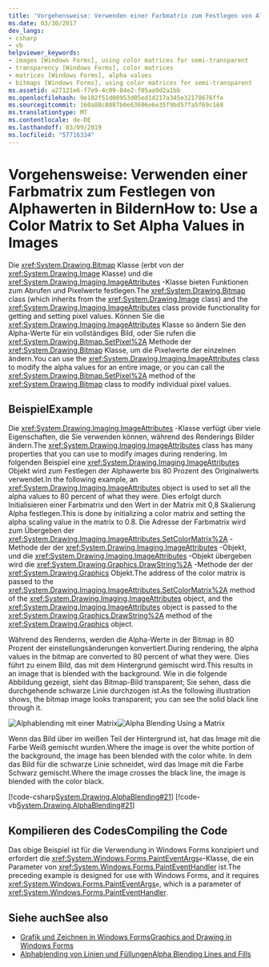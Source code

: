 ```yaml
---
title: 'Vorgehensweise: Verwenden einer Farbmatrix zum Festlegen von Alphawerten in Bildern'
ms.date: 03/30/2017
dev_langs:
- csharp
- vb
helpviewer_keywords:
- images [Windows Forms], using color matrices for semi-transparent
- transparency [Windows Forms], color matrices
- matrices [Windows Forms], alpha values
- bitmaps [Windows Forms], using color matrices for semi-transparent
ms.assetid: a27121e6-f7e9-4c09-84e2-f05aa9d2a1bb
ms.openlocfilehash: 9e102f51d00953d05ed1d217a345e32178676ffe
ms.sourcegitcommit: 160a88c8087b0e63606e6e35f9bd57fa5f69c168
ms.translationtype: MT
ms.contentlocale: de-DE
ms.lasthandoff: 03/09/2019
ms.locfileid: "57716334"
---
```

# <a name="how-to-use-a-color-matrix-to-set-alpha-values-in-images"></a><span data-ttu-id="38bf1-102">Vorgehensweise: Verwenden einer Farbmatrix zum Festlegen von Alphawerten in Bildern</span><span class="sxs-lookup"><span data-stu-id="38bf1-102">How to: Use a Color Matrix to Set Alpha Values in Images</span></span>
<span data-ttu-id="38bf1-103">Die <xref:System.Drawing.Bitmap> Klasse (erbt von der <xref:System.Drawing.Image> Klasse) und die <xref:System.Drawing.Imaging.ImageAttributes> -Klasse bieten Funktionen zum Abrufen und Pixelwerte festlegen.</span><span class="sxs-lookup"><span data-stu-id="38bf1-103">The <xref:System.Drawing.Bitmap> class (which inherits from the <xref:System.Drawing.Image> class) and the <xref:System.Drawing.Imaging.ImageAttributes> class provide functionality for getting and setting pixel values.</span></span> <span data-ttu-id="38bf1-104">Können Sie die <xref:System.Drawing.Imaging.ImageAttributes> Klasse so ändern Sie den Alpha-Werte für ein vollständiges Bild, oder Sie rufen die <xref:System.Drawing.Bitmap.SetPixel%2A> Methode der <xref:System.Drawing.Bitmap> Klasse, um die Pixelwerte der einzelnen ändern.</span><span class="sxs-lookup"><span data-stu-id="38bf1-104">You can use the <xref:System.Drawing.Imaging.ImageAttributes> class to modify the alpha values for an entire image, or you can call the <xref:System.Drawing.Bitmap.SetPixel%2A> method of the <xref:System.Drawing.Bitmap> class to modify individual pixel values.</span></span>  
  
## <a name="example"></a><span data-ttu-id="38bf1-105">Beispiel</span><span class="sxs-lookup"><span data-stu-id="38bf1-105">Example</span></span>  
 <span data-ttu-id="38bf1-106">Die <xref:System.Drawing.Imaging.ImageAttributes> -Klasse verfügt über viele Eigenschaften, die Sie verwenden können, während des Renderings Bilder ändern.</span><span class="sxs-lookup"><span data-stu-id="38bf1-106">The <xref:System.Drawing.Imaging.ImageAttributes> class has many properties that you can use to modify images during rendering.</span></span> <span data-ttu-id="38bf1-107">Im folgenden Beispiel eine <xref:System.Drawing.Imaging.ImageAttributes> Objekt wird zum Festlegen der Alphawerte bis 80 Prozent des Originalwerts verwendet.</span><span class="sxs-lookup"><span data-stu-id="38bf1-107">In the following example, an <xref:System.Drawing.Imaging.ImageAttributes> object is used to set all the alpha values to 80 percent of what they were.</span></span> <span data-ttu-id="38bf1-108">Dies erfolgt durch Initialisieren einer Farbmatrix und den Wert in der Matrix mit 0,8 Skalierung Alpha festlegen.</span><span class="sxs-lookup"><span data-stu-id="38bf1-108">This is done by initializing a color matrix and setting the alpha scaling value in the matrix to 0.8.</span></span> <span data-ttu-id="38bf1-109">Die Adresse der Farbmatrix wird zum Übergeben der <xref:System.Drawing.Imaging.ImageAttributes.SetColorMatrix%2A> -Methode der der <xref:System.Drawing.Imaging.ImageAttributes> -Objekt, und die <xref:System.Drawing.Imaging.ImageAttributes> -Objekt übergeben wird die <xref:System.Drawing.Graphics.DrawString%2A> -Methode der der <xref:System.Drawing.Graphics> Objekt.</span><span class="sxs-lookup"><span data-stu-id="38bf1-109">The address of the color matrix is passed to the <xref:System.Drawing.Imaging.ImageAttributes.SetColorMatrix%2A> method of the <xref:System.Drawing.Imaging.ImageAttributes> object, and the <xref:System.Drawing.Imaging.ImageAttributes> object is passed to the <xref:System.Drawing.Graphics.DrawString%2A> method of the <xref:System.Drawing.Graphics> object.</span></span>  
  
 <span data-ttu-id="38bf1-110">Während des Renderns, werden die Alpha-Werte in der Bitmap in 80 Prozent der einstellungsänderungen konvertiert.</span><span class="sxs-lookup"><span data-stu-id="38bf1-110">During rendering, the alpha values in the bitmap are converted to 80 percent of what they were.</span></span> <span data-ttu-id="38bf1-111">Dies führt zu einem Bild, das mit dem Hintergrund gemischt wird.</span><span class="sxs-lookup"><span data-stu-id="38bf1-111">This results in an image that is blended with the background.</span></span> <span data-ttu-id="38bf1-112">Wie in die folgende Abbildung gezeigt, sieht das Bitmap-Bild transparent; Sie sehen, dass die durchgehende schwarze Linie durchzogen ist.</span><span class="sxs-lookup"><span data-stu-id="38bf1-112">As the following illustration shows, the bitmap image looks transparent; you can see the solid black line through it.</span></span>  
  
 <span data-ttu-id="38bf1-113">![Alphablending mit einer Matrix](./media/image2.png "image2")</span><span class="sxs-lookup"><span data-stu-id="38bf1-113">![Alpha Blending Using a Matrix](./media/image2.png "image2")</span></span>  
  
 <span data-ttu-id="38bf1-114">Wenn das Bild über im weißen Teil der Hintergrund ist, hat das Image mit die Farbe Weiß gemischt wurden.</span><span class="sxs-lookup"><span data-stu-id="38bf1-114">Where the image is over the white portion of the background, the image has been blended with the color white.</span></span> <span data-ttu-id="38bf1-115">In dem das Bild für die schwarze Linie schneidet, wird das Image mit die Farbe Schwarz gemischt.</span><span class="sxs-lookup"><span data-stu-id="38bf1-115">Where the image crosses the black line, the image is blended with the color black.</span></span>  
  
 [!code-csharp[System.Drawing.AlphaBlending#21](~/samples/snippets/csharp/VS_Snippets_Winforms/System.Drawing.AlphaBlending/CS/Class1.cs#21)]
 [!code-vb[System.Drawing.AlphaBlending#21](~/samples/snippets/visualbasic/VS_Snippets_Winforms/System.Drawing.AlphaBlending/VB/Class1.vb#21)]  
  
## <a name="compiling-the-code"></a><span data-ttu-id="38bf1-116">Kompilieren des Codes</span><span class="sxs-lookup"><span data-stu-id="38bf1-116">Compiling the Code</span></span>  
 <span data-ttu-id="38bf1-117">Das obige Beispiel ist für die Verwendung in Windows Forms konzipiert und erfordert die <xref:System.Windows.Forms.PaintEventArgs>`e`-Klasse, die ein Parameter von <xref:System.Windows.Forms.PaintEventHandler> ist.</span><span class="sxs-lookup"><span data-stu-id="38bf1-117">The preceding example is designed for use with Windows Forms, and it requires <xref:System.Windows.Forms.PaintEventArgs>`e`, which is a parameter of <xref:System.Windows.Forms.PaintEventHandler>.</span></span>  
  
## <a name="see-also"></a><span data-ttu-id="38bf1-118">Siehe auch</span><span class="sxs-lookup"><span data-stu-id="38bf1-118">See also</span></span>
- [<span data-ttu-id="38bf1-119">Grafik und Zeichnen in Windows Forms</span><span class="sxs-lookup"><span data-stu-id="38bf1-119">Graphics and Drawing in Windows Forms</span></span>](graphics-and-drawing-in-windows-forms.md)
- [<span data-ttu-id="38bf1-120">Alphablending von Linien und Füllungen</span><span class="sxs-lookup"><span data-stu-id="38bf1-120">Alpha Blending Lines and Fills</span></span>](alpha-blending-lines-and-fills.md)
